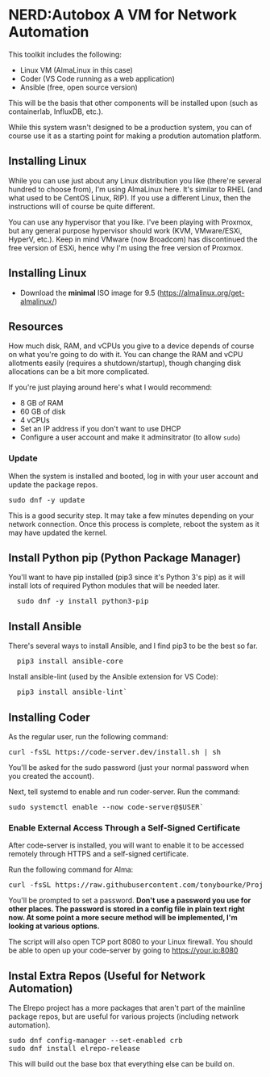 # NERD:Autobox A VM for Network Automation

This toolkit includes the following: 

* Linux VM (AlmaLinux in this case)
* Coder (VS Code running as a web application)
* Ansible (free, open source version)

This will be the basis that other components will be installed upon (such as containerlab, InfluxDB, etc.).

While this system wasn't designed to be a production system, you can of course use it as a starting point for making a prodution automation platform. 

## Installing Linux

While you can use just about any Linux distribution you like (there're several hundred to choose from), I'm using AlmaLinux here. It's similar to RHEL (and what used to be CentOS Linux, RIP). If you use a different Linux, then the instructions will of course be quite different.  

You can use any hypervisor that you like. I've been playing with Proxmox, but any general purpose hypervisor should work (KVM, VMware/ESXi, HyperV, etc.). Keep in mind VMware (now Broadcom) has discontinued the free version of ESXi, hence why I'm using the free version of Proxmox.

## Installing Linux

* Download the **minimal** ISO image for 9.5 (https://almalinux.org/get-almalinux/)

## Resources 

How much disk, RAM, and vCPUs you give to a device depends of course on what you're going to do with it. You can change the RAM and vCPU allotments easily (requires a shutdown/startup), though changing disk allocations can be a bit more complicated. 

If you're just playing around here's what I would recommend: 

* 8 GB of RAM
* 60 GB of disk
* 4 vCPUs
* Set an IP address if you don't want to use DHCP
* Configure a user account and make it adminsitrator (to allow `sudo`)

### Update 

When the system is installed and booted, log in with your user account and update the package repos. 

<pre>
sudo dnf -y update
</pre>

This is a good security step. It may take a few minutes depending on your network connection. Once this process is complete, reboot the system as it may have updated the kernel. 

## Install Python pip (Python Package Manager)

You'll want to have pip installed (pip3 since it's Python 3's pip) as it will install lots of required Python modules that will be needed later. 

<pre>
  sudo dnf -y install python3-pip
</pre>

## Install Ansible

There's several ways to install Ansible, and I find pip3 to be the best so far. 

<pre>
  pip3 install ansible-core
</pre>

Install ansible-lint (used by the Ansible extension for VS Code): 

<pre>
  pip3 install ansible-lint`
</pre>

## Installing Coder

As the regular user, run the following command: 

<pre>curl -fsSL https://code-server.dev/install.sh | sh
</pre>

You'll be asked for the sudo password (just your normal password when you created the account).

Next, tell systemd to enable and run coder-server. Run the command:

<pre>
sudo systemctl enable --now code-server@$USER`
</pre>


### Enable External Access Through a Self-Signed Certificate

After code-server is installed, you will want to enable it to be accessed remotely through HTTPS and a self-signed certificate. 

Run the following command for Alma:
<pre>
curl -fsSL https://raw.githubusercontent.com/tonybourke/Project-NERD/refs/heads/main/Autobox/enable_alma_https.sh > enable_alma_https.sh ; sh enable_alma_https.sh
</pre>

You'll be prompted to set a password. <b>Don't use a password you use for other places. The password is stored in a config file in plain text right now. At some point a more secure method will be implemented, I'm looking at various options.</b>


The script will also open TCP port 8080 to your Linux firewall. You should be able to open up your code-server by going to https://your.ip:8080

## Instal Extra Repos (Useful for Network Automation)

The Elrepo project has a more packages that aren't part of the mainline package repos, but are useful for various projects (including network automation). 



<pre>
sudo dnf config-manager --set-enabled crb
sudo dnf install elrepo-release
</pre>

This will build out the base box that everything else can be build on. 